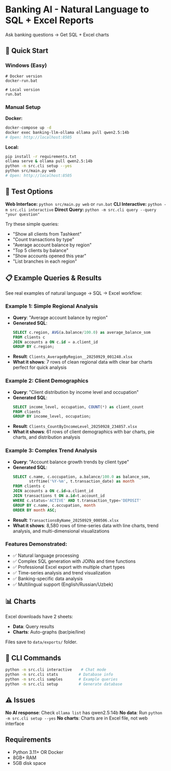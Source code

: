 # Banking AI - Natural Language to SQL + Excel Reports

Ask banking questions → Get SQL + Excel charts

## 🚀 Quick Start

### Windows (Easy)
```batch
# Docker version
docker-run.bat

# Local version
run.bat
```

### Manual Setup

**Docker:**
```bash
docker-compose up -d
docker exec banking-llm-ollama ollama pull qwen2.5:14b
# Open: http://localhost:8505
```

**Local:**
```bash
pip install -r requirements.txt
ollama serve & ollama pull qwen2.5:14b
python -m src.cli setup --yes
python src/main.py web
# Open: http://localhost:8505
```

## 🧪 Test Options

**Web Interface:** `python src/main.py web` or `run.bat`
**CLI Interactive:** `python -m src.cli interactive`
**Direct Query:** `python -m src.cli query --query "your question"`

Try these simple queries:
- "Show all clients from Tashkent"
- "Count transactions by type"
- "Average account balance by region"
- "Top 5 clients by balance"
- "Show accounts opened this year"
- "List branches in each region"

## 📋 Example Queries & Results

See real examples of natural language → SQL → Excel workflow:

### Example 1: Simple Regional Analysis
- **Query**: "Average account balance by region"
- **Generated SQL**:
  ```sql
  SELECT c.region, AVG(a.balance/100.0) as average_balance_som
  FROM clients c
  JOIN accounts a ON c.id = a.client_id
  GROUP BY c.region;
  ```
- **Result**: `Clients_AverageByRegion__20250929_001248.xlsx`
- **What it shows**: 7 rows of clean regional data with clear bar charts perfect for quick analysis

### Example 2: Client Demographics
- **Query**: "Client distribution by income level and occupation"
- **Generated SQL**:
  ```sql
  SELECT income_level, occupation, COUNT(*) as client_count
  FROM clients
  GROUP BY income_level, occupation;
  ```
- **Result**: `Clients_CountByIncomeLevel_20250928_234857.xlsx`
- **What it shows**: 61 rows of client demographics with bar charts, pie charts, and distribution analysis

### Example 3: Complex Trend Analysis
- **Query**: "Account balance growth trends by client type"
- **Generated SQL**:
  ```sql
  SELECT c.name, c.occupation, a.balance/100.0 as balance_som,
         strftime('%Y-%m', t.transaction_date) as month
  FROM clients c
  JOIN accounts a ON c.id=a.client_id
  JOIN transactions t ON a.id=t.account_id
  WHERE c.status='ACTIVE' AND t.transaction_type='DEPOSIT'
  GROUP BY c.name, c.occupation, month
  ORDER BY month ASC;
  ```
- **Result**: `TransactionsByName_20250929_000506.xlsx`
- **What it shows**: 8,580 rows of time-series data with line charts, trend analysis, and multi-dimensional visualizations

### Features Demonstrated:
- ✅ Natural language processing
- ✅ Complex SQL generation with JOINs and time functions
- ✅ Professional Excel export with multiple chart types
- ✅ Time-series analysis and trend visualization
- ✅ Banking-specific data analysis
- ✅ Multilingual support (English/Russian/Uzbek)

## 📊 Charts

Excel downloads have 2 sheets:
- **Data**: Query results
- **Charts**: Auto-graphs (bar/pie/line)

Files save to `data/exports/` folder.

## 🔧 CLI Commands

```bash
python -m src.cli interactive    # Chat mode
python -m src.cli stats         # Database info
python -m src.cli samples       # Example queries
python -m src.cli setup         # Generate database
```

## ⚠️ Issues

**No AI response**: Check `ollama list` has qwen2.5:14b
**No data**: Run `python -m src.cli setup --yes`
**No charts**: Charts are in Excel file, not web interface

## Requirements

- Python 3.11+ OR Docker
- 8GB+ RAM
- 5GB disk space